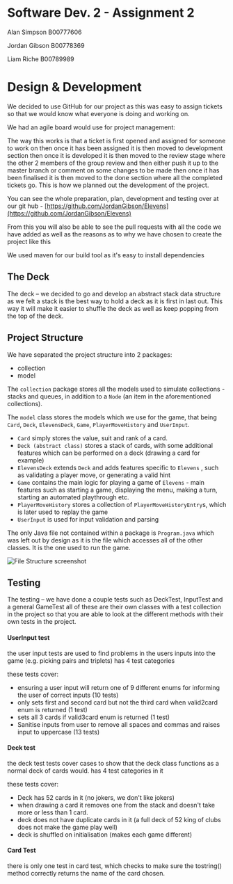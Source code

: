 # Software Dev. 2 - Assignment 2

Alan Simpson B00777606

Jordan Gibson B00778369

Liam Riche B00789989


# Design & Development 

We decided to use GitHub for our project as this was easy to assign tickets so that we would know what everyone is doing and working on.

We had an agile board would use for project management:

The way this works is that a ticket is first opened and assigned for someone to work on then once it has been assigned it is then moved to development section then once it is developed it is then moved to the review stage where the other 2 members of the group review and then either push it up to the master branch or comment on some changes to be made then once it has been finalised it is then moved to the done section where all the completed tickets go. This is how we planned out the development of the project.

You can see the whole preparation, plan, development and testing over at our git hub - [https://github.com/JordanGibson/Elevens](https://github.com/JordanGibson/Elevens)

From this you will also be able to see the pull requests with all the code we have added as well as the reasons as to why we have chosen to create the project like this

We used maven for our build tool as it's easy to install dependencies

## The Deck

The deck – we decided to go and develop an abstract stack data structure as we felt a stack is the best way to hold a deck as it is first in last out. This way it will make it easier to shuffle the deck as well as keep popping from the top of the deck.

## Project Structure

We have separated the project structure into 2 packages:

- collection
- model

The `collection` package stores all the models used to simulate collections - stacks and queues, in addition to a `Node` (an item in the aforementioned collections). 

The `model` class stores the models which we use for the game, that being `Card`, `Deck`, `ElevensDeck`, `Game`, `PlayerMoveHistory` and `UserInput`.

- `Card` simply stores the value, suit and rank of a card.
- `Deck (abstract class)` stores a stack of cards, with some additional features which can be performed on a deck (drawing a card for example)
- `ElevensDeck` extends `Deck` and adds features specific to `Elevens` , such as validating a player move, or generating a valid hint
- `Game` contains the main logic for playing a game of `Elevens` - main features such as starting a game, displaying the menu, making a turn, starting an automated playthrough etc.
- `PlayerMoveHistory` stores a collection of `PlayerMoveHistoryEntry`s, which is later used to replay the game
- `UserInput` is used for input validation and parsing

The only Java file not contained within a package is `Program.java` which was left out by design as it is the file which accesses all of the other classes. It is the one used to run the game.

![File Structure screenshot](https://i.snipboard.io/w67NuY.jpg)

## Testing

The testing – we have done a couple tests such as DeckTest, InputTest and a general GameTest all of these are their own classes with a test collection in the project so that you are able to look at the different methods with their own tests in the project.

#### UserInput test

the user input tests are used to find problems in the users inputs into the game (e.g. picking pairs and triplets)
has 4 test categories

these tests cover:
* ensuring a user input will return one of 9 different enums for informing the user of correct inputs (10 tests)
* only sets first and second card but not the third card when valid2card enum is returned (1 test)
* sets all 3 cards if valid3card enum is returned (1 test)
* Sanitise inputs from user to remove all spaces and commas and raises input to uppercase (13 tests)

#### Deck test

the deck test tests cover cases to show that the deck class functions as a normal deck of cards would.
has 4 test categories in it 

these tests cover:
* Deck has 52 cards in it (no jokers, we don't like jokers)
* when drawing a card it removes one from the stack and doesn't take more or less than 1 card.
* deck does not have duplicate cards in it (a full deck of 52 king of clubs does not make the game play well)
* deck is shuffled on initialisation (makes each game different)

#### Card Test

there is only one test in card test, which checks to make sure the tostring() method correctly returns the name of the card chosen.



